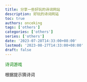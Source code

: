 ```yaml
---
title: 分享一些好玩的诗词网站
description: 好玩的诗词网站
toc: true
authors: onceking
tags: ['others']
categories: ['others']
series: ['others']
date: '2023-07-28T14:33:00+08:00'
lastmod: '2023-08-27T14:33:00+08:00'
draft: false
---
```


<a href="https://peotik.com/" style="color: green; text-decoration: none;">诗词游戏</a>

根据提示猜诗词